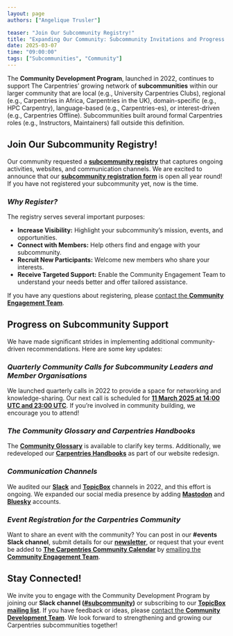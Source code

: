 ```yaml
---
layout: page
authors: ["Angelique Trusler"]

teaser: "Join Our Subcommunity Registry!"
title: "Expanding Our Community: Subcommunity Invitations and Progress Update"
date: 2025-03-07
time: "09:00:00"
tags: ["Subcommunities", "Community"]
---
```


The **Community Development Program**, launched in 2022, continues to support The Carpentries’ growing network of **subcommunities** within our larger community that are local (e.g., University Carpentries Clubs), regional (e.g., Carpentries in Africa, Carpentries in the UK), domain-specific (e.g., HPC Carpentry), language-based (e.g., Carpentries-es), or interest-driven (e.g., Carpentries Offline). Subcommunities built around formal Carpentries roles (e.g., Instructors, Maintainers) fall outside this definition. 


## Join Our Subcommunity Registry!

Our community requested a **[subcommunity registry](https://carpentries.org/community/get-connected/)** that captures ongoing activities, websites, and communication channels. We are excited to announce that our **[subcommunity registration form](https://docs.google.com/forms/d/e/1FAIpQLSd3BKF2KGPc_vv3vyuMxs8bqsSHwZvM3C1v6wXaKwVUV8rT4g/viewform?usp=send_form)** is open all year round! If you have not registered your subcommunity yet, now is the time.


### _Why Register?_


The registry serves several important purposes:

* **Increase Visibility:** Highlight your subcommunity’s mission, events, and opportunities.
* **Connect with Members:** Help others find and engage with your subcommunity.
* **Recruit New Participants:** Welcome new members who share your interests.
* **Receive Targeted Support:** Enable the Community Engagement Team to understand your needs better and offer tailored assistance.

If you have any questions about registering, please [contact the **Community Engagement Team**](mailto:community@carpentries.org).


## Progress on Subcommunity Support

We have made significant strides in implementing additional community-driven recommendations. Here are some key updates:


### _Quarterly Community Calls for Subcommunity Leaders and Member Organisations_


We launched quarterly calls in 2022 to provide a space for networking and knowledge-sharing. Our next call is scheduled for **[11 March 2025 at 14:00 UTC and 23:00 UTC](https://pad.carpentries.org/community-development-program)**. If you’re involved in community building, we encourage you to attend!


### _The Community Glossary and Carpentries Handbooks_


The **[Community Glossary](https://github.com/carpentries/community-engagement/blob/main/glossary.md)** is available to clarify key terms. Additionally, we redeveloped our **[Carpentries Handbooks](https://docs.carpentries.org/index.html)** as part of our website redesign. 


### _Communication Channels_


We audited our **[Slack](https://slack-invite.carpentries.org/)** and **[TopicBox](https://carpentries.topicbox.com/latest)** channels in 2022, and this effort is ongoing. We expanded our social media presence by adding **[Mastodon](https://mastodon.social/@thecarpentries@hachyderm.io)** and **[Bluesky](https://bsky.app/profile/carpentries.carpentries.org)** accounts. 


### _Event Registration for the Carpentries Community_


Want to share an event with the community? You can post in our **#events Slack channel**, submit details for our **[newsletter](https://carpentries.org/about-us/newsletter/)**, or request that your event be added to **[The Carpentries Community Calendar](https://carpentries.org/community/events/)** by [emailing the **Community Engagement Team**](mailto:community@carpentries.org).


## Stay Connected!

We invite you to engage with the Community Development Program by joining our **Slack channel ([#subcommunity](https://carpentries.slack.com/archives/C03249JLX36))** or subscribing to our **[TopicBox mailing list](https://carpentries.topicbox.com/groups/community-development)**. If you have feedback or ideas, please [contact the **Community Development Team**](mailto:community@carpentries.org). We look forward to strengthening and growing our Carpentries subcommunities together!
